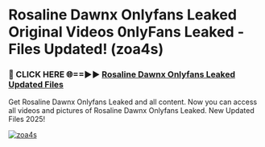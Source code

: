 # Rosaline Dawnx Onlyfans Leaked Original Videos 0nlyFans Leaked - Files Updated! (zoa4s)

<h3>🔴 CLICK HERE 🌐==►► <a href="https://tinyurl.com/3hn5wdd3" rel="nofollow">Rosaline Dawnx Onlyfans Leaked Updated Files</a></h3>

Get Rosaline Dawnx Onlyfans Leaked and all content. Now you can access all videos and pictures of Rosaline Dawnx Onlyfans Leaked. New Updated Files 2025!

[![zoa4s](https://i.imgur.com/4HnBqBT.gif)](https://tinyurl.com/3hn5wdd3)
